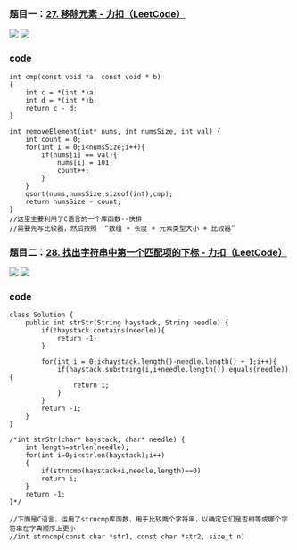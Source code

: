 ### 题目一：[27. 移除元素 - 力扣（LeetCode）](https://leetcode.cn/problems/remove-element/description/)

![](https://younglion.oss-cn-beijing.aliyuncs.com/%E5%B1%8F%E5%B9%95%E6%88%AA%E5%9B%BE%202024-04-10%20200601.png)
![](https://younglion.oss-cn-beijing.aliyuncs.com/%E5%B1%8F%E5%B9%95%E6%88%AA%E5%9B%BE%202024-04-10%20200555.png)

### code

```
int cmp(const void *a, const void * b)
{
    int c = *(int *)a;
    int d = *(int *)b;
    return c - d;
}

int removeElement(int* nums, int numsSize, int val) {
    int count = 0;
    for(int i = 0;i<numsSize;i++){
        if(nums[i] == val){
            nums[i] = 101;
            count++;
        }
    }
    qsort(nums,numsSize,sizeof(int),cmp);
    return numsSize - count;
}
//这里主要利用了C语言的一个库函数--快排
//需要先写比较器，然后按照  “数组 + 长度 + 元素类型大小 + 比较器”
```

### 题目二：[28. 找出字符串中第一个匹配项的下标 - 力扣（LeetCode）](https://leetcode.cn/problems/find-the-index-of-the-first-occurrence-in-a-string/description/)

![](https://younglion.oss-cn-beijing.aliyuncs.com/%E5%B1%8F%E5%B9%95%E6%88%AA%E5%9B%BE%202024-04-10%20202418.png)
![](https://younglion.oss-cn-beijing.aliyuncs.com/%E5%B1%8F%E5%B9%95%E6%88%AA%E5%9B%BE%202024-04-10%20202414.png)

### code

```
class Solution {
    public int strStr(String haystack, String needle) {
        if(!haystack.contains(needle)){
            return -1;
        }

        for(int i = 0;i<haystack.length()-needle.length() + 1;i++){
            if(haystack.substring(i,i+needle.length()).equals(needle)){
                return i;
            }
        }
        return -1;
    }
}

/*int strStr(char* haystack, char* needle) {
    int length=strlen(needle);
    for(int i=0;i<strlen(haystack);i++)
    {
        if(strncmp(haystack+i,needle,length)==0)
        return i;
    }
    return -1;
}*/

//下面是C语言，运用了strncmp库函数，用于比较两个字符串，以确定它们是否相等或哪个字符串在字典顺序上更小
//int strncmp(const char *str1, const char *str2, size_t n)

```


